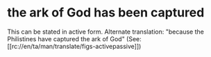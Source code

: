 # the ark of God has been captured

This can be stated in active form. Alternate translation: "because the Philistines have captured the ark of God" (See: [[rc://en/ta/man/translate/figs-activepassive]])

